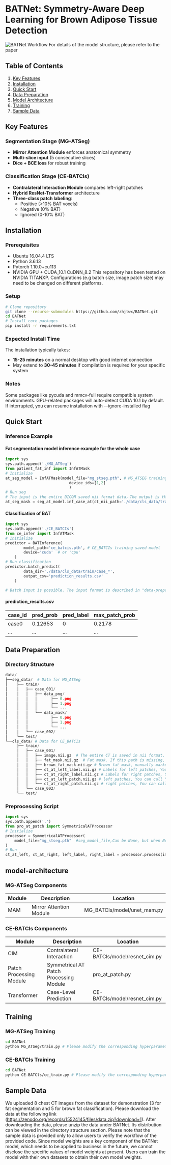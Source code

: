 # BATNet: Symmetry-Aware Deep Learning for Brown Adipose Tissue Detection

![BATNet Workflow]() For details of the model structure, please refer to the paper

## Table of Contents
1. [Key Features](#key-features)
2. [Installation](#installation)
3. [Quick Start](#quick-start)
4. [Data Preparation](#data-preparation) 
5. [Model Architecture](#model-architecture)
6. [Training](#training)
7. [Sample Data](#Sample-Data)

## Key Features

### Segmentation Stage (MG-ATSeg)
- **Mirror Attention Module** enforces anatomical symmetry
- **Multi-slice input** (5 consecutive slices)
- **Dice + BCE loss** for robust training

### Classification Stage (CE-BATCls) 
- **Contralateral Interaction Module** compares left-right patches
- **Hybrid ResNet-Transformer** architecture
- **Three-class patch labeling**:
  - Positive (>10% BAT voxels)
  - Negative (0% BAT)
  - Ignored (0-10% BAT)
  
## Installation

### Prerequisites
- Ubuntu 16.04.4 LTS
- Python 3.6.13
- Pytorch 1.10.0+cu113
- NVIDIA GPU + CUDA_10.1 CuDNN_8.2
This repository has been tested on NVIDIA TITANXP. Configurations (e.g batch size, image patch size) may need to be changed on different platforms.

### Setup
```bash
# Clone repository
git clone --recurse-submodules https://github.com/zhjtwx/BATNet.git
cd BATNet
# Install core packages
pip install -r requirements.txt
```
### Expected Install Time
The installation typically takes:
- **15-25 minutes** on a normal desktop with good internet connection
- May extend to **30-45 minutes** if compilation is required for your specific system

### Notes
Some packages like pycuda and mmcv-full require compatible system environments. GPU-related packages will auto-detect CUDA 10.1 by default. If interrupted, you can resume installation with --ignore-installed flag

## Quick Start

### Inference Example

#### Fat segmentation model inference example for the whole case
```python
import sys
sys.path.append('./MG_ATSeg')
from patient_fat_inf import InfATMask
# Initialize 
at_seg_model = InfATMask(model_file="mg_stseg.pth", # MG_ATSEG training saved model
                            device_ids=[1,2] 
                            )
# Run seg
# The input is the entire DICOM saved nii format data，The output is the fat segmentation mask corresponding to the entire nii
at_seg_mask = seg_at_model.inf_case_at(ct_nii_path='./data/cls_data/train/case_001/image.nii.gz') 
```

#### Classification of BAT
```python
import sys
sys.path.append('./CE_BATCIs')
from ce_infer import InfATMask
# Initialize 
predictor = BATInference(
        model_path='ce_batcis.pth', # CE_BATCIs training saved model
        device='cuda'  # or 'cpu'
    )
# Run classification
predictor.batch_predict(
        data_dir='./data/cls_data/train/case_*',
        output_csv='prediction_results.csv'
    )

# Batch input is possible. The input format is described in "data-preparation". A csv file is output, which records "patient ID", "case-level predicted brown fat probability", "case-level predicted brown fat label", and "patch-level maximum predicted probability". The table format is as follows
```

#### prediction_results.csv
| case_id | pred_prob | pred_label | max_patch_prob |
|-----------|--------------|-------------|-------------|
| case0 |   0.12653 | 0 | 0.2178 |
| ... | ... | ... | ... |

## Data Preparation
### Directory Structure
```python
data/
├──seg_data/  # Data for MG_ATSeg    
│    ├── train/
│    │   ├── case_001/
│    │   │   ├── data_png/
│    │   │   │      ├── 0.png
│    │   │   │      ├── 1.png
│    │   │   │      └── ...
│    │   │   └── data_mask/
│    │   │          ├── 0.png
│    │   │          ├── 1.png
│    │   │          └── ...
│    │   └── case_002/
│    └── test/
└──cls_data/ # Data for CE_BATCIs
     ├── train/
     │   ├── case_001/
     │   │   ├── image.nii.gz  # The entire CT is saved in nii format. This path must exist. Input for MG_ATSeg model inference.
     │   │   ├── fat_mask.nii.gz  # Fat mask. If this path is missing, the MG_ATSeg fat segmentation model will be automatically called for fat segmentation.
     │   │   ├── brown_fat_mask.nii.gz # Brown fat mask, manually marked with software, if empty, the default brown fat mask mark value is all 0
     │   │   ├── ct_at_left_label.nii.gz # Labels for left patches, You can call "pro_at_patch.py" to generate it offline, or you can generate it directly in the training model.
     │   │   ├── ct_at_right_label.nii.gz # Labels for right patches, You can call "pro_at_patch.py" to generate it offline, or you can generate it directly in the training model.
     │   │   ├── ct_at_left_patch.nii.gz # left patches, You can call "pro_at_patch.py" to generate it offline, or you can generate it directly in the training model.
     │   │   └── ct_at_right_patch.nii.gz # right patches, You can call "pro_at_patch.py" to generate it offline, or you can generate it directly in the training model.
     │   └── case_002/
     └── test/
```
### Preprocessing Script
```python
import sys
sys.path.append('.')
from pro_at_patch import SymmetricalATProcessor
# Initialize 
processor = SymmetricalATProcessor(
    model_file="mg_stseg.pth"  #seg_model_file,Can be None, but when None, there must be a fat_mask.nii.gz file
)
# Run 
ct_at_left, ct_at_right, left_label, right_label = processor.process(image_file, fat_file, bat_file)
```
## model-architecture
### MG-ATSeg Components

| Module | Description | Location |
|-----------|--------------|-------------|
| MAM |   Mirror Attention Module | MG_BATCIs/model/unet_mam.py |

### CE-BATCls Components

| Module | Description | Location |
|-----------|--------------|-------------|
| CIM |   Contralateral Interaction | CE-BATCls/model/resnet_cim.py |
| Patch Processing Module |   Symmetrical AT Patch Processing Module | pro_at_patch.py |
| Transformer |   Case-Level Prediction | CE-BATCls/model/resnet_cim.py |

## Training
### MG-ATSeg Training
```bash
cd BATNet
python MG_ATSeg/train.py # Please modify the corresponding hyperparameters in train.py
```
### CE-BATCls Training
```bash
cd BATNet
python CE-BATCls/ce_train.py # Please modify the corresponding hyperparameters in ce_train.py
```

## Sample Data
We uploaded 8 chest CT images from the dataset for demonstration (3 for fat segmentation and 5 for brown fat classification). Please download the data at the following link (https://zenodo.org/records/15524145/files/data.zip?download=1). After downloading the data, please unzip the data under BATNet. Its distribution can be viewed in the directory structure section. Please note that the sample data is provided only to allow users to verify the workflow of the provided code. Since model weights are a key component of the BATNet model, which needs to be applied to business in the future, we cannot disclose the specific values ​​of model weights at present. Users can train the model with their own datasets to obtain their own model weights.
